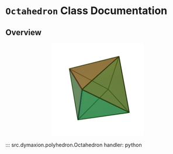 # `Octahedron` Class Documentation

## Overview

<p align="center">
    <img src="assets/image/polyhedra/octahedron.gif" width="50%" height="50%" alt="Octahedron">
</p>

::: src.dymaxion.polyhedron.Octahedron
    handler: python